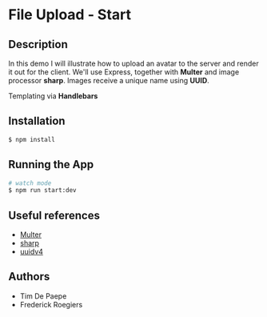 # File Upload - Start

## Description

In this demo I will illustrate how to upload an avatar to the server and render it out for the client. We'll use Express, together with **Multer** and image processor **sharp**. Images receive a unique name using **UUID**.

Templating via **Handlebars**

## Installation

```bash
$ npm install
```

## Running the App

```bash
# watch mode
$ npm run start:dev
```

## Useful references

- [Multer](http://expressjs.com/en/resources/middleware/multer.html)
- [sharp](https://sharp.pixelplumbing.com/)
- [uuidv4](https://www.npmjs.com/package/uuidv4)

## Authors

- Tim De Paepe
- Frederick Roegiers
